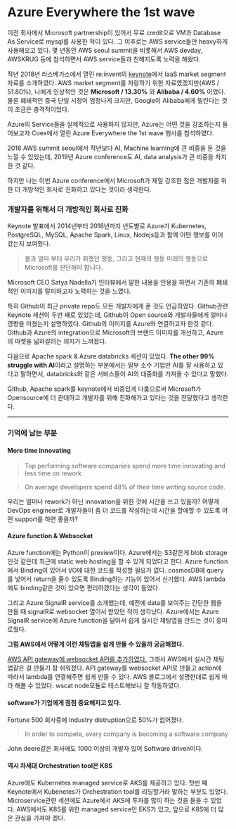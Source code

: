 # Azure Everywhere the 1st wave

이전 회사에서 Microsoft partnership이 있어서 무료 credit으로 VM과 Database As Service로 mysql를 사용한 적이 있다. 그 이후로는 AWS service들만 heavy하게 사용해오고 있다. 몇 년동안 AWS seoul summit을 비롯해서 AWS devday, AWSKRUG 등에 참석하면서 AWS service들과 친해지도록 노력을 해왔다.

작년 2018년 라스베가스에서 열린 re:invent의 [keynote](https://youtu.be/ZOIkOnW640A?t=306)에서 IaaS market segment자료를 소개하였다. AWS market segment를 자랑하기 위한 자료였겠지만(AWS / 51.80%), 나에게 인상적인 것은 **Microsoft / 13.30%** 와 **Alibaba / 4.60%** 이었다. 
물론 폐쇄적인 중국 단일 시장이 엄청나게 크지만, Google이 Alibaba에게 밀린다는 것이 조금은 충격적이었다.

Azure의 Service들을 실제적으로 사용하지 않지만, Azure는 어떤 것을 강조하는지 들어보고자 Coex에서 열린 Azure Everywhere the 1st wave 행사를 참석하였다.

2018 AWS summit seoul에서 작년보다 AI, Machine learning에 큰 비중을 둔 것을 느낄 수 있었는데, 2019년 Azure conference도 AI, data analysis가 큰 비중을 차지 한 것 같다.

하지만 나는 이번 Azure conference에서 Microsoft가 제일 강조한 점은 개발자를 위한 더 개방적인 회사로 진화하고 있다는 것이라 생각한다. 

### 개발자를 위해서 더 개방적인 회사로 진화

Keynote 발표에서 2014년부터 2018년까지 년도별로 Azure가 Kubernetes, PostgreSQL, MySQL, Apache Spark, Linux, Nodejs등과 함께 어떤 행보를 이어갔는지 보여줬다.

> 불과 얼마 부터 우리가 취했던 행동, 그리고 현재의 행동 미래의 행동으로 Microsoft를 판단해야 합니다.

Microsoft CEO Satya Nadella가 인터뷰에서 말한 내용을 인용을 하면서 기존의 폐쇄적인 이미지를 탈피하고자 노력하는 것을 느꼈다.

특히 Github이 최근 private repo도 모든 개발자에게 푼 것도 언급하였다. Github관련 Keynote 세션이 두번 째로 있었는데, Github이 Open source와 개발자들에게 얼마나 영향을 미쳤는지 설명하였다.
Github의 이미지를 Azure와 연결하고자 한것 같다. Github과 Azure의 integration으로 Microsoft의 브랜드 이미지를 개선하고, Azure의 마켓을 넓혀갈려는 의지가 느껴졌다.

다음으로 Apache spark & Azure databricks 세션이 있었다. **The other 99% struggle with AI**이라고 설명하는 부분에서는 일부 소수 기업만 AI를 잘 사용하고 있다고 말하면서, databricks와 같은 서비스들이 AI의 대중화를 가져올 수 있다고 말했다. 

Github, Apache spark를 keynote에서 비중있게 다룸으로써 Microsoft가 Opensource에 더 관대하고 개발자를 위해 진화해가고 있다는 것을 전달했다고 생각한다.

---

### 기억에 남는 부분

#### More time innovating

> Top performing software companies spend more time innovating and less time on rework

> On average developers spend 48% of their time writing source code.

우리는 얼마나 rework가 아닌 innovation을 위한 것에 시간을 쓰고 있을까?
어떻게 DevOps engineer로 개발자들이 좀 더 코드를 작성하는데 시간을 할애할 수 있도록 어떤 support를 하면 좋을까?

#### Azure function & Websocket

Azure function에는 Python이 preview이다. Azure에서는 S3같은게 blob storage인것 같은데 최근에 static web hosting을 할 수 있게 되었다고 한다. Azure function에서 Binding이 있어서 I/O에 대한 코드를 작성할 필요가 없다. cosmosDB에 query를 넣어서 return을 줄수 있도록 Binding하는 기능이 있어서 신기했다. AWS lambda에도 binding같은 것이 있으면 편리하겠다는 생각이 들었다.

그리고 Azure SignalR service를 소개했는데, 예전에 data를 보여주는 간단한 웹을 만들 때 signalR로 websocket 열어서 받았던 적이 생각났다. Azure에서는 Azure SignalR service에 Azure function을 달아서 쉽게 실시간 채팅앱을 만드는 것이 흥미로웠다.

**그럼 AWS에서 어떻게 이런 채팅앱을 쉽게 만들 수 있을까 궁금해졌다.**

[AWS API gateway에 websocket API를 추가하였다.](https://aws.amazon.com/blogs/compute/announcing-websocket-apis-in-amazon-api-gateway/) 그래서 AWS에서 실시간 채팅 앱같은 걸 만들기 참 쉬워졌다. API gateway를 websocket API로 만들고 action에 따라서 lambda를 연결해주면 쉽게 만들 수 있다. AWS 블로그에서 설명한대로 쉽게 따라 해볼 수 있었다. wscat node모듈로 테스트해보니 잘 작동하였다. 

#### software가 기업에게 점점 중요해지고 있다.

Fortune 500 회사중에 Industry distruption으로 50%가 없어졌다.

> In order to compete, every company is becoming a software company

John deere같은 회사에도 1000 이상의 개발자 있어 Software driven이다. 

#### 역시 차세대 Orchestration tool은 K8S

Azure에도 Kubernetes managed service로 AKS를 제공하고 있다. 첫번 째 Keynote에서 Kubenetes가 Orchestration tool를 리딩할거라 말하는 부분도 있었다.
Microservice관련 세션에도 Azure에서 AKS에 투자를 많이 하는 것을 들을 수 있었다. AWS에서도 K8S를 위한 managed service인 EKS가 있고, 앞으로 K8S에 더 많은 관심을 가져야 겠다.